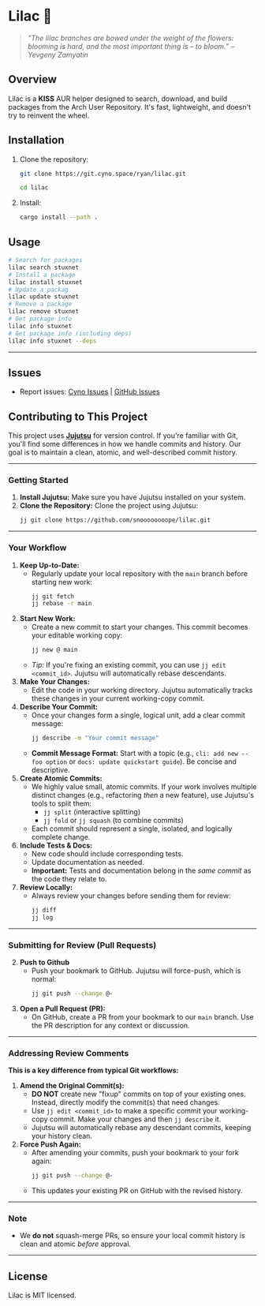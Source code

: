 # Lilac 🌸 
> *"The lilac branches are bowed under the weight of the flowers: blooming is hard, and the most important thing is – to bloom.” – Yevgeny Zamyatin*

## Overview
Lilac is a **KISS** AUR helper designed to search, download, and build packages from the Arch User Repository. It's fast, lightweight, and doesn't try to reinvent the wheel.

## Installation
1. Clone the repository:
   ```bash
   git clone https://git.cyno.space/ryan/lilac.git

   cd lilac
   ```

2. Install:
   ```bash
   cargo install --path .
   ```

## Usage
```bash
# Search for packages
lilac search stuxnet
# Install a package
lilac install stuxnet
# Update a packag
lilac update stuxnet
# Remove a package
lilac remove stuxnet
# Get package info
lilac info stuxnet
# Get package info (including deps)
lilac info stuxnet --deps
```
---

## Issues
- Report issues: [Cyno Issues](https://git.cyno.space/issues) | [GitHub Issues](https://github.com/snoooooooope/lilac/issues)

## Contributing to This Project

This project uses [**Jujutsu**](https://github.com/jj-vcs/jj) for version control. If you're familiar with Git, you'll find some differences in how we handle commits and history. Our goal is to maintain a clean, atomic, and well-described commit history.

---

### Getting Started

1.  **Install Jujutsu:** Make sure you have Jujutsu installed on your system.
2.  **Clone the Repository:** Clone the project using Jujutsu:
    ```bash
    jj git clone https://github.com/snoooooooope/lilac.git
    ```
---

### Your Workflow

1.  **Keep Up-to-Date:**
    * Regularly update your local repository with the `main` branch before starting new work:
        ```bash
        jj git fetch
        jj rebase -r main
        ```
2.  **Start New Work:**
    * Create a new commit to start your changes. This commit becomes your editable working copy:
        ```bash
        jj new @ main
        ```
    * *Tip:* If you're fixing an existing commit, you can use `jj edit <commit_id>`. Jujutsu will automatically rebase descendants.
3.  **Make Your Changes:**
    * Edit the code in your working directory. Jujutsu automatically tracks these changes in your current working-copy commit.
4.  **Describe Your Commit:**
    * Once your changes form a single, logical unit, add a clear commit message:
        ```bash
        jj describe -m "Your commit message"
        ```
    * **Commit Message Format:** Start with a topic (e.g., `cli: add new --foo option` or `docs: update quickstart guide`). Be concise and descriptive.
5.  **Create Atomic Commits:**
    * We highly value small, atomic commits. If your work involves multiple distinct changes (e.g., refactoring *then* a new feature), use Jujutsu's tools to split them:
        * `jj split` (interactive splitting)
        * `jj fold` or `jj squash` (to combine commits)
    * Each commit should represent a single, isolated, and logically complete change.
6.  **Include Tests & Docs:**
    * New code should include corresponding tests.
    * Update documentation as needed.
    * **Important:** Tests and documentation belong in the *same commit* as the code they relate to.
7.  **Review Locally:**
    * Always review your changes before sending them for review:
        ```bash
        jj diff
        jj log
        ```      
---

### Submitting for Review (Pull Requests)

2.  **Push to Github**
    * Push your bookmark to GitHub. Jujutsu will force-push, which is normal:
        ```bash
        jj git push --change @-
        ```
3.  **Open a Pull Request (PR):**
    * On GitHub, create a PR from your bookmark to our `main` branch. Use the PR description for any context or discussion.

---

### Addressing Review Comments

**This is a key difference from typical Git workflows:**

1.  **Amend the Original Commit(s):**
    * **DO NOT** create new "fixup" commits on top of your existing ones. Instead, directly modify the commit(s) that need changes.
    * Use `jj edit <commit_id>` to make a specific commit your working-copy commit. Make your changes and then `jj describe` it.
    * Jujutsu will automatically rebase any descendant commits, keeping your history clean.
2.  **Force Push Again:**
    * After amending your commits, push your bookmark to your fork again:
        ```bash
        jj git push --change @-
        ```
    * This updates your existing PR on GitHub with the revised history.

---

### Note

* We **do not** squash-merge PRs, so ensure your local commit history is clean and atomic *before* approval.

---

## License
Lilac is MIT licensed.
